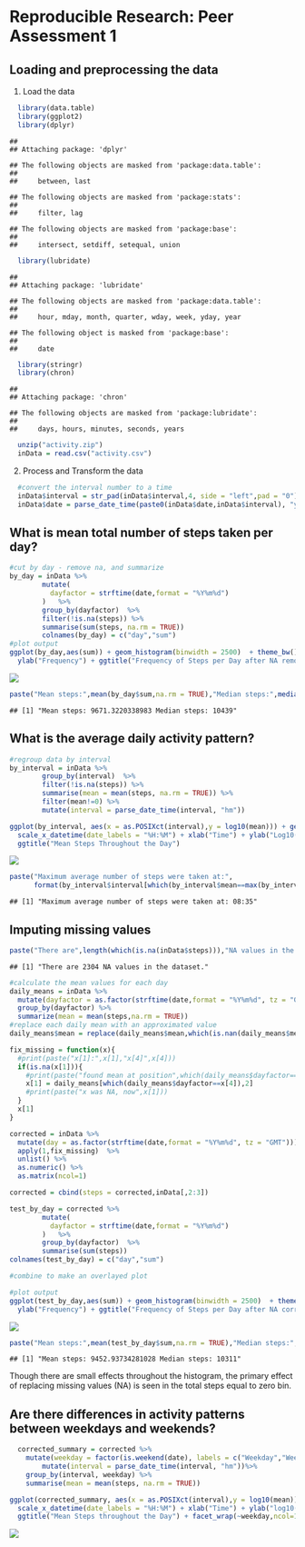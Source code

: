 # Reproducible Research: Peer Assessment 1


## Loading and preprocessing the data
1. Load the data

```r
  library(data.table)
  library(ggplot2)
  library(dplyr)
```

```
## 
## Attaching package: 'dplyr'
```

```
## The following objects are masked from 'package:data.table':
## 
##     between, last
```

```
## The following objects are masked from 'package:stats':
## 
##     filter, lag
```

```
## The following objects are masked from 'package:base':
## 
##     intersect, setdiff, setequal, union
```

```r
  library(lubridate)
```

```
## 
## Attaching package: 'lubridate'
```

```
## The following objects are masked from 'package:data.table':
## 
##     hour, mday, month, quarter, wday, week, yday, year
```

```
## The following object is masked from 'package:base':
## 
##     date
```

```r
  library(stringr)
  library(chron)
```

```
## 
## Attaching package: 'chron'
```

```
## The following objects are masked from 'package:lubridate':
## 
##     days, hours, minutes, seconds, years
```

```r
  unzip("activity.zip")
  inData = read.csv("activity.csv")
```

2. Process and Transform the data

```r
  #convert the interval number to a time
  inData$interval = str_pad(inData$interval,4, side = "left",pad = "0")
  inData$date = parse_date_time(paste0(inData$date,inData$interval), "ymd hm")
```

## What is mean total number of steps taken per day?

```r
#cut by day - remove na, and summarize
by_day = inData %>%
        mutate(
          dayfactor = strftime(date,format = "%Y%m%d")
        )   %>%
        group_by(dayfactor)  %>%
        filter(!is.na(steps)) %>%
        summarise(sum(steps, na.rm = TRUE))
        colnames(by_day) = c("day","sum")
#plot output
ggplot(by_day,aes(sum)) + geom_histogram(binwidth = 2500)  + theme_bw() + xlab("Total Steps per Day") + 
  ylab("Frequency") + ggtitle("Frequency of Steps per Day after NA removal")
```

![](PA1_template_files/figure-html/unnamed-chunk-3-1.png)<!-- -->

```r
paste("Mean steps:",mean(by_day$sum,na.rm = TRUE),"Median steps:",median(by_day$sum,na.rm = TRUE))
```

```
## [1] "Mean steps: 9671.3220338983 Median steps: 10439"
```


## What is the average daily activity pattern?

```r
#regroup data by interval
by_interval = inData %>%
        group_by(interval)  %>%
        filter(!is.na(steps)) %>%
        summarise(mean = mean(steps, na.rm = TRUE)) %>%
        filter(mean!=0) %>%
        mutate(interval = parse_date_time(interval, "hm"))

ggplot(by_interval, aes(x = as.POSIXct(interval),y = log10(mean))) + geom_line() +
  scale_x_datetime(date_labels = "%H:%M") + xlab("Time") + ylab("Log10(Mean Steps)") + theme_bw() + 
  ggtitle("Mean Steps Throughout the Day")
```

![](PA1_template_files/figure-html/unnamed-chunk-4-1.png)<!-- -->

```r
paste("Maximum average number of steps were taken at:",
      format(by_interval$interval[which(by_interval$mean==max(by_interval$mean))],"%H:%M"))
```

```
## [1] "Maximum average number of steps were taken at: 08:35"
```


## Imputing missing values

```r
paste("There are",length(which(is.na(inData$steps))),"NA values in the dataset.")
```

```
## [1] "There are 2304 NA values in the dataset."
```

```r
#calculate the mean values for each day
daily_means = inData %>%
  mutate(dayfactor = as.factor(strftime(date,format = "%Y%m%d", tz = "GMT"))) %>%
  group_by(dayfactor) %>%
  summarize(mean = mean(steps,na.rm = TRUE)) 
#replace each daily mean with an approximated value
daily_means$mean = replace(daily_means$mean,which(is.nan(daily_means$mean)),mean(by_day$sum,na.rm = TRUE)/1440)

fix_missing = function(x){
  #print(paste("x[1]:",x[1],"x[4]",x[4]))
  if(is.na(x[1])){
    #print(paste("found mean at position",which(daily_means$dayfactor==x[4])))
    x[1] = daily_means[which(daily_means$dayfactor==x[4]),2]
    #print(paste("x was NA, now",x[1]))
  }
  x[1]
}

corrected = inData %>%
  mutate(day = as.factor(strftime(date,format = "%Y%m%d", tz = "GMT"))) %>%
  apply(1,fix_missing)  %>%
  unlist() %>%
  as.numeric() %>%
  as.matrix(ncol=1)

corrected = cbind(steps = corrected,inData[,2:3])

test_by_day = corrected %>%
        mutate(
          dayfactor = strftime(date,format = "%Y%m%d")
        )   %>%
        group_by(dayfactor)  %>%
        summarise(sum(steps))
colnames(test_by_day) = c("day","sum")

#combine to make an overlayed plot

#plot output
ggplot(test_by_day,aes(sum)) + geom_histogram(binwidth = 2500)  + theme_bw() + xlab("Total Steps per Day") +
  ylab("Frequency") + ggtitle("Frequency of Steps per Day after NA correction")
```

![](PA1_template_files/figure-html/unnamed-chunk-5-1.png)<!-- -->

```r
paste("Mean steps:",mean(test_by_day$sum,na.rm = TRUE),"Median steps:",median(test_by_day$sum,na.rm = TRUE))
```

```
## [1] "Mean steps: 9452.93734281028 Median steps: 10311"
```
Though there are small effects throughout the histogram, the primary effect of replacing missing values (NA) is seen in the total steps equal to zero bin. 


## Are there differences in activity patterns between weekdays and weekends?

```r
  corrected_summary = corrected %>%
    mutate(weekday = factor(is.weekend(date), labels = c("Weekday","Weekend"))) %>%
        mutate(interval = parse_date_time(interval, "hm"))%>%
    group_by(interval, weekday) %>%
    summarise(mean = mean(steps, na.rm = TRUE))

ggplot(corrected_summary, aes(x = as.POSIXct(interval),y = log10(mean))) + geom_line() +
  scale_x_datetime(date_labels = "%H:%M") + xlab("Time") + ylab("log10(Mean Steps)") + theme_bw() + 
  ggtitle("Mean Steps throughout the Day") + facet_wrap(~weekday,ncol=1)
```

![](PA1_template_files/figure-html/unnamed-chunk-6-1.png)<!-- -->
